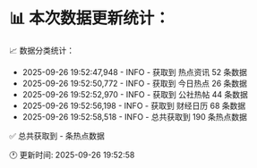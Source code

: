 📊 本次数据更新统计：
==========================

📈 数据分类统计：
- 2025-09-26 19:52:47,948 - INFO - 获取到 热点资讯 52 条数据
- 2025-09-26 19:52:50,772 - INFO - 获取到 今日热点 26 条数据
- 2025-09-26 19:52:52,970 - INFO - 获取到 公社热帖 44 条数据
- 2025-09-26 19:52:56,198 - INFO - 获取到 财经日历 68 条数据
- 2025-09-26 19:52:58,518 - INFO - 总共获取到 190 条热点数据

✅ 总共获取到 - 条热点数据

🕐 更新时间: 2025-09-26 19:52:58
